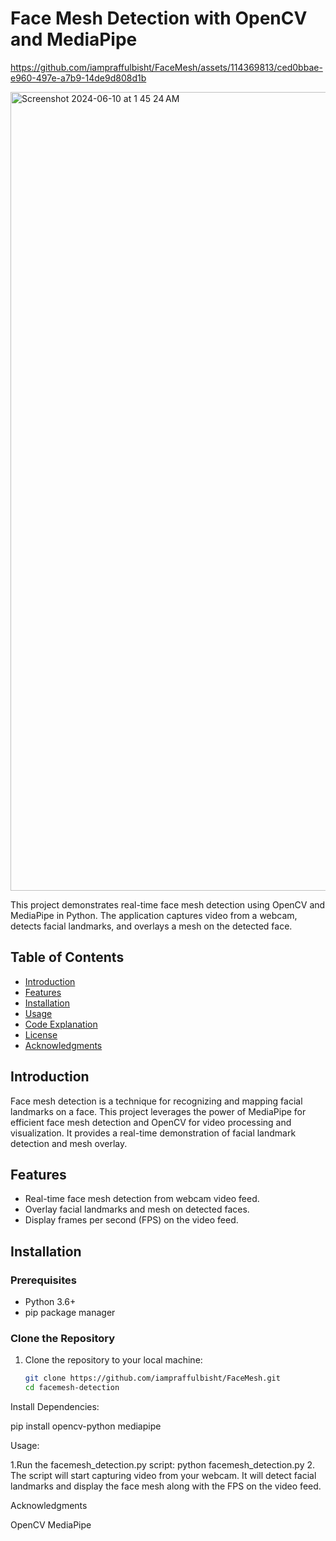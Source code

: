 # **Face Mesh Detection with OpenCV and MediaPipe**






https://github.com/iampraffulbisht/FaceMesh/assets/114369813/ced0bbae-e960-497e-a7b9-14de9d808d1b








<img width="1278" alt="Screenshot 2024-06-10 at 1 45 24 AM" src="https://github.com/iampraffulbisht/FaceMesh/assets/114369813/9b5a899c-f717-4ab6-9877-f071a5571a43">



This project demonstrates real-time face mesh detection using OpenCV and MediaPipe in Python. The application captures video from a webcam, detects facial landmarks, and overlays a mesh on the detected face.

## Table of Contents

- [Introduction](#introduction)
- [Features](#features)
- [Installation](#installation)
- [Usage](#usage)
- [Code Explanation](#code-explanation)
- [License](#license)
- [Acknowledgments](#acknowledgments)

## Introduction

Face mesh detection is a technique for recognizing and mapping facial landmarks on a face. This project leverages the power of MediaPipe for efficient face mesh detection and OpenCV for video processing and visualization. It provides a real-time demonstration of facial landmark detection and mesh overlay.

## Features

- Real-time face mesh detection from webcam video feed.
- Overlay facial landmarks and mesh on detected faces.
- Display frames per second (FPS) on the video feed.

## Installation

### Prerequisites

- Python 3.6+
- pip package manager

### Clone the Repository

1. Clone the repository to your local machine:
   ```bash
   git clone https://github.com/iampraffulbisht/FaceMesh.git
   cd facemesh-detection

   
Install Dependencies:

pip install opencv-python mediapipe

Usage:

1.Run the facemesh_detection.py script:
python facemesh_detection.py
2. The script will start capturing video from your webcam. It will detect facial landmarks and display the face mesh along with the FPS on the video feed.

Acknowledgments

OpenCV
MediaPipe

